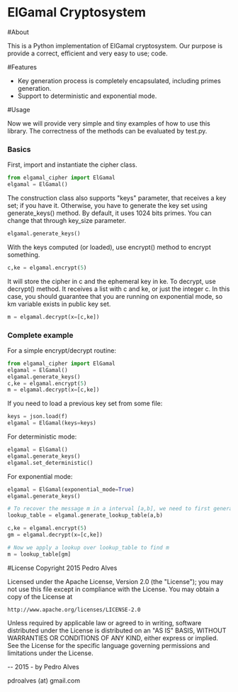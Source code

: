 ElGamal Cryptosystem
========================================

#About

This is a Python implementation of ElGamal cryptosystem. Our purpose is provide a correct, efficient and very easy to use; code. 

#Features
- Key generation process is completely encapsulated, including primes generation.
- Support to deterministic and exponential mode.

#Usage

Now we will provide very simple and tiny examples of how to use this library. The correctness of the methods can be evaluated by test.py.

### Basics
First, import and instantiate the cipher class.

```python
from elgamal_cipher import ElGamal
elgamal = ElGamal()
```

The construction class also supports "keys" parameter, that receives a key set; if you have it. Otherwise, you have to generate the key set using generate_keys() method. By default, it uses 1024 bits primes. You can change that through key\_size parameter.

```python
elgamal.generate_keys()
```

With the keys computed (or loaded), use encrypt() method to encrypt something.

```python
c,ke = elgamal.encrypt(5)
```

It will store the cipher in c and the ephemeral key in ke. To decrypt, use decrypt() method. It receives a list with c and ke, or just the integer c. In this case, you should guarantee that you are running on exponential mode, so km variable exists in public key set.

```python
m = elgamal.decrypt(x=[c,ke])
```

### Complete example

For a simple encrypt/decrypt routine:

```python
from elgamal_cipher import ElGamal
elgamal = ElGamal()
elgamal.generate_keys()
c,ke = elgamal.encrypt(5)
m = elgamal.decrypt(x=[c,ke])
```

If you need to load a previous key set from some file:
```python
keys = json.load(f)
elgamal = ElGamal(keys=keys)
```

For deterministic mode:
```python
elgamal = ElGamal()
elgamal.generate_keys()
elgamal.set_deterministic()
```

For exponential mode:
```python
elgamal = ElGamal(exponential_mode=True)
elgamal.generate_keys()

# To recover the message m in a interval [a,b], we need to first generates a lookup table
lookup_table = elgamal.generate_lookup_table(a,b)

c,ke = elgamal.encrypt(5)
gm = elgamal.decrypt(x=[c,ke])

# Now we apply a lookup over lookup_table to find m
m = lookup_table[gm]
```

#License
Copyright 2015 Pedro Alves

Licensed under the Apache License, Version 2.0 (the "License");
you may not use this file except in compliance with the License.
You may obtain a copy of the License at

    http://www.apache.org/licenses/LICENSE-2.0

Unless required by applicable law or agreed to in writing, software
distributed under the License is distributed on an "AS IS" BASIS,
WITHOUT WARRANTIES OR CONDITIONS OF ANY KIND, either express or implied.
See the License for the specific language governing permissions and
limitations under the License.

--
2015 - by Pedro Alves

pdroalves (at) gmail.com